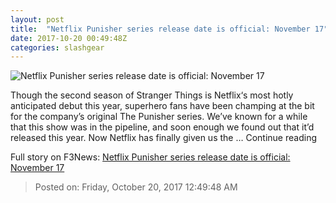 ```yaml
---
layout: post
title:  "Netflix Punisher series release date is official: November 17"
date: 2017-10-20 00:49:48Z
categories: slashgear
---
```


![Netflix Punisher series release date is official: November 17](https://c.slashgear.com/wp-content/uploads/2017/10/the-punisher-season-1-netflix-980x620.jpg)

Though the second season of Stranger Things is Netflix‘s most hotly anticipated debut this year, superhero fans have been champing at the bit for the company’s original The Punisher series. We’ve known for a while that this show was in the pipeline, and soon enough we found out that it’d released this year. Now Netflix has finally given us the … Continue reading


Full story on F3News: [Netflix Punisher series release date is official: November 17](http://www.f3nws.com/n/YAe3NE)

> Posted on: Friday, October 20, 2017 12:49:48 AM
